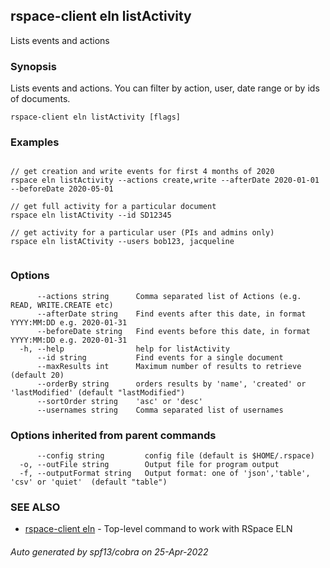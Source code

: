 ## rspace-client eln listActivity

Lists events and actions

### Synopsis

Lists events and actions. You can filter by action, user, date range or by
ids of documents.
	

```
rspace-client eln listActivity [flags]
```

### Examples

```

// get creation and write events for first 4 months of 2020
rspace eln listActivity --actions create,write --afterDate 2020-01-01 --beforeDate 2020-05-01 

// get full activity for a particular document
rspace eln listACtivity --id SD12345

// get activity for a particular user (PIs and admins only)
rspace eln listACtivity --users bob123, jacqueline
	
```

### Options

```
      --actions string      Comma separated list of Actions (e.g. READ, WRITE.CREATE etc)
      --afterDate string    Find events after this date, in format YYYY:MM:DD e.g. 2020-01-31
      --beforeDate string   Find events before this date, in format YYYY:MM:DD e.g. 2020-01-31
  -h, --help                help for listActivity
      --id string           Find events for a single document
      --maxResults int      Maximum number of results to retrieve (default 20)
      --orderBy string      orders results by 'name', 'created' or 'lastModified' (default "lastModified")
      --sortOrder string    'asc' or 'desc'
      --usernames string    Comma separated list of usernames
```

### Options inherited from parent commands

```
      --config string         config file (default is $HOME/.rspace)
  -o, --outFile string        Output file for program output
  -f, --outputFormat string   Output format: one of 'json','table', 'csv' or 'quiet'  (default "table")
```

### SEE ALSO

* [rspace-client eln](rspace-client_eln.md)	 - Top-level command to work with RSpace ELN

###### Auto generated by spf13/cobra on 25-Apr-2022
